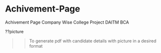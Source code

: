 # Achivement-Page
Achivement Page Company Wise
College Project DAITM BCA

??picture 
>> To generate pdf with candidate details with picture in a desired format

